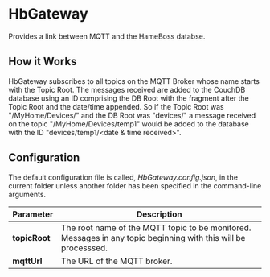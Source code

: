 ﻿# HbGateway
Provides a link between MQTT and the HameBoss databse.

## How it Works
HbGateway subscribes to all topics on the MQTT Broker whose name starts with the Topic Root.
The messages received are added to the CouchDB database using an ID comprising the DB Root with the fragment after the Topic Root and the date/time appended.  So if the Topic Root was "/MyHome/Devices/" and the DB Root was "devices/" a message received on the topic "/MyHome/Devices/temp1" would be added to the database with the ID "devices/temp1/<date & time received>".

## Configuration
The default configuration file is called, *HbGateway.config.json*, in the current folder unless another folder has been specified in the command-line arguments.

| Parameter | Description |
|-----------|-------------|
| **topicRoot** | The root name of the MQTT topic to be monitored.  Messages in any topic beginning with this will be processsed. |
|  **mqttUrl** | The URL of the MQTT broker.  |

